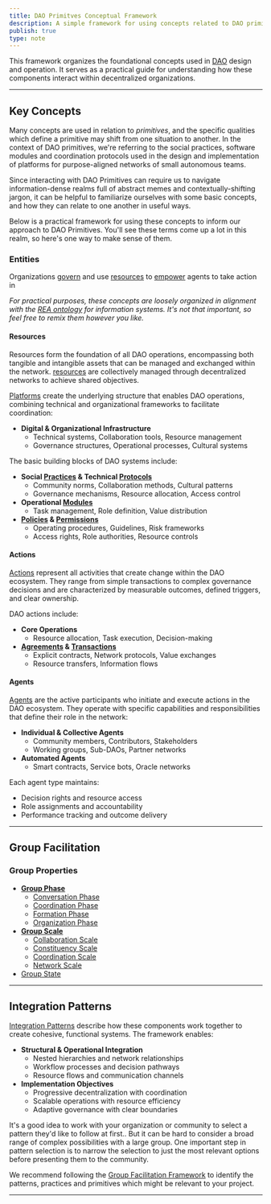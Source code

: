 ```yaml
---
title: DAO Primitves Conceptual Framework
description: A simple framework for using concepts related to DAO primitives.
publish: true
type: note
---
```


This framework organizes the foundational concepts used in [DAO](../../../tags/daos.md) design and operation. It serves as a practical guide for understanding how these components interact within decentralized organizations.

---

## Key Concepts

Many concepts are used in relation to *primitives*, and the specific qualities which define a primitive may shift from one situation to another. In the context of DAO primitives, we're referring to the social practices, software modules and coordination protocols used in the design and implementation of platforms for purpose-aligned networks of small autonomous teams.

Since interacting with DAO Primitives can require us to navigate information-dense realms full of abstract memes and contextually-shifting jargon, it can be helpful to familiarize ourselves with some basic concepts, and how they can relate to one another in useful ways.

Below is a practical framework for using these concepts to inform our approach to DAO Primitives. You'll see these terms come up a lot in this realm, so here's one way to make sense of them. 

### Entities

Organizations [govern](../../../tags/governance.md) and use [resources](../../../tags/resources.md) to [empower](../../../tags/power.md) agents to take action in 

*For practical purposes, these concepts are loosely organized in alignment with the [REA ontology](https://en.wikipedia.org/wiki/Resources%2C_Events%2C_Agents) for information systems. It's not that important, so feel free to remix them however you like.*

#### Resources
Resources form the foundation of all DAO operations, encompassing both tangible and intangible assets that can be managed and exchanged within the network. [resources](../../../tags/resources.md) are collectively managed through decentralized networks to achieve shared objectives.

[Platforms](../../../tags/platforms.md) create the underlying structure that enables DAO operations, combining technical and organizational frameworks to facilitate coordination:

* **Digital & Organizational Infrastructure**
    * Technical systems, Collaboration tools, Resource management
    * Governance structures, Operational processes, Cultural systems

The basic building blocks of DAO systems include:

* **Social [Practices](../../../tags/practices.md) & Technical [Protocols](../../../tags/protocols.md)**
    * Community norms, Collaboration methods, Cultural patterns
    * Governance mechanisms, Resource allocation, Access control
* **Operational [Modules](../../../tags/modules.md)**
    * Task management, Role definition, Value distribution
* **[Policies](../../../tags/policies.md) & [Permissions](../../../tags/permissions.md)**
    * Operating procedures, Guidelines, Risk frameworks
    * Access rights, Role authorities, Resource controls

#### Actions
[Actions](../../../tags/actions.md) represent all activities that create change within the DAO ecosystem. They range from simple transactions to complex governance decisions and are characterized by measurable outcomes, defined triggers, and clear ownership.

DAO actions include:
* **Core Operations**
    * Resource allocation, Task execution, Decision-making
* **[Agreements](../../../tags/agreements.md) & [Transactions](Transactions.md)**
    * Explicit contracts, Network protocols, Value exchanges
    * Resource transfers, Information flows

#### Agents
[Agents](../../../tags/agents.md) are the active participants who initiate and execute actions in the DAO ecosystem. They operate with specific capabilities and responsibilities that define their role in the network:

* **Individual & Collective Agents**
    * Community members, Contributors, Stakeholders
    * Working groups, Sub-DAOs, Partner networks
* **Automated Agents**
    * Smart contracts, Service bots, Oracle networks

Each agent type maintains:
* Decision rights and resource access
* Role assignments and accountability
* Performance tracking and outcome delivery

---

## Group Facilitation


### Group Properties

- **[Group Phase](./phase/index.md#)**
  - [Conversation Phase](./phase/conversation.md#)
  - [Coordination Phase](./phase/coordination.md#)
  - [Formation Phase](./phase/formation.md#)
  - [Organization Phase](./phase/organization.md#)
- **[Group Scale](./scale/index.md#)**
  - [Collaboration Scale](./scale/collaboration.md#)
  - [Constituency Scale](./scale/constituency.md#)
  - [Coordination Scale](./scale/coordination.md#)
  - [Network Scale](./scale/network.md#)
- [Group State](./state.md#)

---

## Integration Patterns
[Integration Patterns](../patterns/index.md) describe how these components work together to create cohesive, functional systems. The framework enables:

* **Structural & Operational Integration**
    * Nested hierarchies and network relationships
    * Workflow processes and decision pathways
    * Resource flows and communication channels
* **Implementation Objectives**
    * Progressive decentralization with coordination
    * Scalable operations with resource efficiency
    * Adaptive governance with clear boundaries

It's a good idea to work with your organization or community to select a pattern they'd like to follow at first.. But it can be hard to consider a broad range of complex possibilities with a large group. One important step in pattern selection is to narrow the selection to just the most relevant options before presenting them to the community.

We recommend following the [Group Facilitation Framework](../group-facilitation.md) to identify the patterns, practices and primitives which might be relevant to your project.

---
